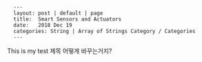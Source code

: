       ---
      layout: post | default | page
      title:  Smart Sensors and Actuators
      date:   2018 Dec 19
      categories: String | Array of Strings Category / Categories 
      ---


This is my test
제목 어떻게 바꾸는거지?
